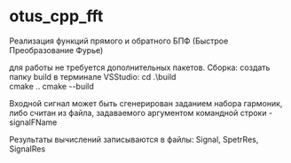 # otus_cpp_fft

Реализация функций прямого и обратного БПФ (Быстрое Преобразование Фурье)

для работы не требуется дополнительных пакетов.
Сборка: 
создать папку build
в терминале VSStudio: 
    сd .\build\
    cmake ..
    cmake --build

Входной сигнал может быть сгенерирован заданием набора гармоник, либо считан из файла, задаваемого аргументом командной строки -signalFName

Результаты вычислений записываются в файлы: Signal, SpetrRes, SignalRes

